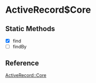 # ActiveRecord$Core

## Static Methods

- [x] find
- [ ] findBy

## Reference

[ActiveRecord::Core](https://api.rubyonrails.org/classes/ActiveRecord/Core/ClassMethods.html)
